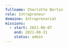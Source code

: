 ```yaml
---
fullname: Charlotte Bertin
role: Intrapreneur
domaine: Intraprenariat
missions:
  - start: 2021-06-07
    end: 2021-08-31
    status: admin
---
```


